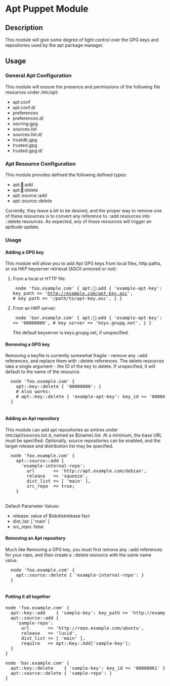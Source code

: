 Apt Puppet Module
=================

Description
-----------
This module will give some degree of tight control over the GPG keys and 
repositories used by the apt package manager.

Usage
-----

### General Apt Configuration
This module will ensure the presence and permissions of the following file 
resources under /etc/apt:

  * apt.conf
  * apt.conf.d/
  * preferences
  * preferences.d/
  * secring.gpg
  * sources.list
  * sources.list.d/
  * trustdb.gpg
  * trusted.gpg
  * trusted.gpg.d/

### Apt Resource Configuration
This module provides defined the following defined types:

  * apt::key::add
  * apt::key::delete
  * apt::source::add
  * apt::source::delete

Currently, they leave a bit to be desired, and the proper way to remove one 
of these resources is to convert any reference to ::add resources into ::delete
 resources. As expected, any of these resources will trigger an aptitude update.

### Usage

#### Adding a GPG key
This module will allow you to add Apt GPG keys from local files, http paths, 
or via HKP keyserver retrieval (ASCII armored or not):

  1) From a local or HTTP file:
    <pre>
    node 'foo.example.com' {
      apt::key::add {
        'example-apt-key':
          key_path => 'http://example.com/apt-key.asc',
          # key_path => '/path/to/apt-key.asc',
      }
    }
    </pre>
  2) From an HKP server:
    <pre>
    node 'bar.example.com' {
      apt::key::add {
        'example-apt-key':
          key_id     => '00000000',
          # key_server => 'keys.gnupg.net',
      }
    }
    </pre>
    The default keyserver is keys.gnupg.net, if unspecified.

#### Removing a GPG key
Removing a keyfile is currently somewhat fragile - remove any ::add references,
 and replace them with ::delete references. The delete resources take a single 
 argument - the ID of the key to delete. If unspecified, it will default to the 
 name of the resource.
  <pre>
  node 'foo.example.com' {
    apt::key::delete { '00000000': }
    # Also works:
    # apt::key::delete { 'example-apt-key': key_id => '00000000' }
  }
  </pre>

#### Adding an Apt repository
This module can add apt repositories as entires under /etc/apt/sources.list.d, 
named as ${name}.list. At a minimum, the base URL must be specified. Optionally,
 source repositories can be enabled, and the target release and distribution 
 list may be specified.
  <pre>
  node 'foo.example.com' {
    apt::source::add {
      'example-internal-repo':
        url       => 'http://apt.example.com/debian',
        release   => 'squeeze',
        dist_list => [ 'main' ],
        src_repo  => true;
    }
  </pre>
Default Parameter Values:

  * release:   value of $lsbdistrelease fact
  * dist_list: [ 'main' ]
  * src_repo:  false

#### Removing an Apt repository
Much like Removing a GPG key, you must first remove any ::add references for your repo, and then create a ::delete resource with the same name value.
  <pre>
  node 'foo.example.com' {
    apt::source::delete { 'example-internal-repo': }
  }
  </pre>

#### Putting it all together
<pre>
node 'foo.example.com' {
  apt::key::add    { 'sample-key': key_path => 'http://example.com/sample-key.asc' }
  apt::source::add {
    'sample-repo':
      url       => 'http://repo.example.com/ubuntu',
      release   => 'lucid',
      dist_list => [ 'main' ],
      require   => Apt::Key::Add['sample-key'];
  }
}
</pre>

<pre>
node 'bar.example.com' {
  apt::key::delete    { 'sample-key': key_id => '00000001' }
  apt::source::delete { 'sample-repo': }
}
</pre>
